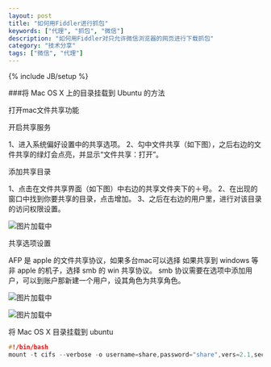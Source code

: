 ```yaml
---
layout: post
title: "如何用Fiddler进行抓包"
keywords: ["代理", "抓包", "微信"]
description: "如何用Fiddler对只允许微信浏览器的网页进行下载抓包"
category: "技术分享"
tags: ["微信", "代理"]
---
```

{% include JB/setup %}

###将 Mac OS X 上的目录挂载到 Ubuntu 的方法

打开mac文件共享功能

开启共享服务

1、进入系统偏好设置中的共享选项。
2、勾中文件共享（如下图），之后右边的文件共享的绿灯会点亮，并显示“文件共享：打开”。


添加共享目录

1、点击在文件共享界面（如下图）中右边的共享文件夹下的＋号。
2、在出现的窗口中找到你要共享的目录，点击增加。
3、之后在右边的用户里，进行对该目录的访问权限设置。

![图片加载中](http://sfault-image.b0.upaiyun.com/397/347/3973471493-54d9b87f95219_articlex)

共享选项设置

AFP 是 apple 的文件共享协议，如果多台mac可以选择
如果共享到 windows 等非 apple 的机子，选择 smb 的 win 共享协议。
smb 协议需要在选项中添加用户，可以到账户那新建一个用户，设其角色为共享角色。

![图片加载中](http://sfault-image.b0.upaiyun.com/180/647/180647197-54d9b95702187_articlex)

![图片加载中](http://sfault-image.b0.upaiyun.com/174/363/1743632550-54d9b9df75667_articlex)

将 Mac OS X 目录挂载到 ubuntu

```c
#!/bin/bash 
mount -t cifs --verbose -o username=share,password="share",vers=2.1,sec=krb5 //192.168.31.229/share /mac
```
